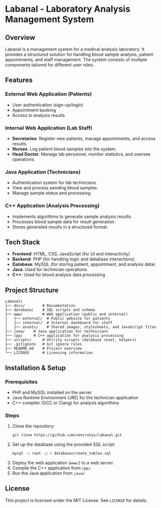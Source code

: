 # Labanal - Laboratory Analysis Management System

## Overview
Labanal is a management system for a medical analysis laboratory. It provides a structured solution for handling blood sample analysis, patient appointments, and staff management. The system consists of multiple components tailored for different user roles.

## Features
### External Web Application (Patients)
- User authentication (sign-up/login)
- Appointment booking
- Access to analysis results

### Internal Web Application (Lab Staff)
- **Secretaries**: Register new patients, manage appointments, and access results.
- **Nurses**: Log patient blood samples into the system.
- **Head Doctor**: Manage lab personnel, monitor statistics, and oversee operations.

### Java Application (Technicians)
- Authentication system for lab technicians.
- View and process pending blood samples.
- Manage sample status and processing.

### C++ Application (Analysis Processing)
- Implements algorithms to generate sample analysis results.
- Processes blood sample data for result generation.
- Stores generated results in a structured format.

## Tech Stack
- **Frontend**: HTML, CSS, JavaScript (for UI and interactivity)
- **Backend**: PHP (for handling logic and database interactions)
- **Database**: MySQL (for storing patient, appointment, and analysis data)
- **Java**: Used for technician operations
- **C++**: Used for blood analysis data processing

## Project Structure
```
Labanal/
├── docs/        # Documentation
├── database/    # SQL scripts and schema
├── www/         # Web application (public and internal)
│   ├── external/  # Public website for patients
│   ├── internal/  # Internal dashboard for staff
│   ├── assets/    # Shared images, stylesheets, and JavaScript files
├── java/    # Java application for technicians
├── cpp/     # C++ application for analysis processing
├── scripts/     # Utility scripts (database reset, helpers)
├── .gitignore   # Git ignore rules
├── README.md    # Project overview
└── LICENSE      # Licensing information
```

## Installation & Setup
### Prerequisites
- PHP and MySQL installed on the server
- Java Runtime Environment (JRE) for the technician application
- C++ compiler (GCC or Clang) for analysis algorithms

### Steps
1. Clone the repository:
   ```sh
   git clone https://github.com/vencronys/labanal.git
   ```
2. Set up the database using the provided SQL script:
   ```sh
   mysql -u root -p < database/create_tables.sql
   ```
3. Deploy the web application (`www/`) to a web server.
4. Compile the C++ application from `cpp/`.
5. Run the Java application from `java/`.

## License
This project is licensed under the MIT License. See `LICENSE` for details.


